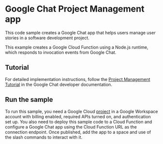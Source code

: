 # Google Chat Project Management app

This code sample creates a Google Chat app that helps users manage user stories
in a software development project.

This example creates a Google Cloud Function using a Node.js runtime, which
responds to invocation events from Google Chat.

## Tutorial

For detailed implementation instructions, follow the
[Project Management Tutorial](https://developers.google.com/chat/tutorial-project-management)
in the Google Chat developer documentation.

## Run the sample

To run this sample, you need a Google Cloud
[project](https://cloud.google.com/resource-manager/docs/cloud-platform-resource-hierarchy#projects)
in a Google Workspace account with billing enabled, required APIs turned on, and
authentication set up. You also need to deploy this sample code to a Cloud
Function and configure a Google Chat app using the Cloud Function URL as the
connection endpoint. Once published, add the app to a space and use of the
slash commands to interact with it.

